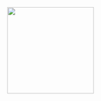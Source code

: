 <div id="header" align="center">
  <img src="https://i.pinimg.com/originals/d1/b0/35/d1b035beb6ec8b99e82ba9b1a4069b67.gif" width="200"/>
  <h1></h1>
</div> 
